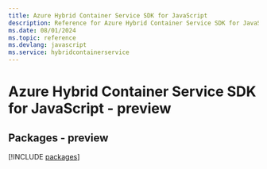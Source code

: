 ```yaml
---
title: Azure Hybrid Container Service SDK for JavaScript
description: Reference for Azure Hybrid Container Service SDK for JavaScript
ms.date: 08/01/2024
ms.topic: reference
ms.devlang: javascript
ms.service: hybridcontainerservice
---
```

# Azure Hybrid Container Service SDK for JavaScript - preview
## Packages - preview
[!INCLUDE [packages](hybrid-container-service-index.md)]